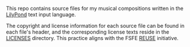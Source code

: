 This repo contains source files for my musical compositions written in the
[LilyPond](http://lilypond.org) text input language.

The copyright and license information for each source file can be found in each
file's header, and the corresponding license texts reside in the
[LICENSES](./LICENSES) directory. This practice aligns with the FSFE
[REUSE](https://reuse.software) initiative.
